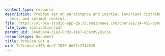 ```yaml
---
content_type: resource
description: Problem set on persistence and inertia, invariant distributions and ergodic
  sets, and optimal control.
file: https://ol-ocw-studio-app-qa.s3.amazonaws.com/courses/14-451-dynamic-optimization-methods-with-applications-fall-2009/7c7cfdadc358dee770358d67c2744525_MIT14_451F09_pset4.pdf
file_type: application/pdf
parent_uid: 6b6d54c4-31e2-03d3-1e67-836cd9281c3a
resourcetype: Document
title: Problem Set 4
uid: 7c7cfdad-c358-dee7-7035-8d67c2744525
---
```

